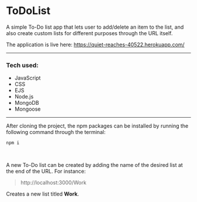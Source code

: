 # ToDoList

A simple To-Do list app that lets user to add/delete an item to the list, and also create custom lists for different purposes through the URL itself.

The application is live here: https://quiet-reaches-40522.herokuapp.com/

---

### Tech used:
* JavaScript
* CSS
* EJS
* Node.js
* MongoDB
* Mongoose
---

After cloning the project, the npm packages can be installed by running the following command through the terminal:
```
npm i
```
<br>

A new To-Do list can be created by adding the name of the desired list at the end of the URL. For instance:

> http[]()://localhost:3000/Work

Creates a new list titled **Work**.
